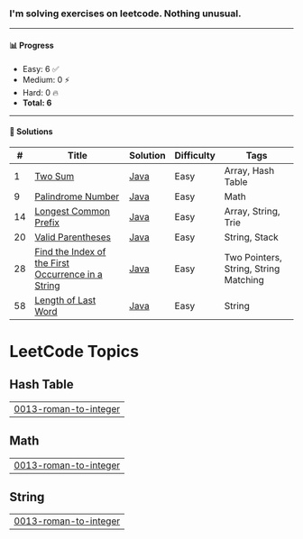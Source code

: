 ### I'm solving exercises on leetcode. Nothing unusual.
---

#### 📊 Progress

- Easy: 6 ✅  
- Medium: 0 ⚡  
- Hard: 0 🔥  
- **Total: 6**

---

#### 📘 Solutions

| #   | Title | Solution | Difficulty | Tags |
|-----|-------|----------|------------|------|
| 1   | [Two Sum](https://leetcode.com/problems/two-sum) | [Java](0001-two-sum) | Easy | Array, Hash Table |
| 9   | [Palindrome Number](https://leetcode.com/problems/palindrome-number) | [Java](0009-palindrome-number) | Easy | Math |
| 14  | [Longest Common Prefix](https://leetcode.com/problems/longest-common-prefix) | [Java](0014-longest-common-prefix) | Easy | Array, String, Trie |
| 20  | [Valid Parentheses](https://leetcode.com/problems/valid-parentheses) | [Java](0020-valid-parentheses) | Easy | String, Stack |
| 28  | [Find the Index of the First Occurrence in a String](https://leetcode.com/problems/find-the-index-of-the-first-occurrence-in-a-string) | [Java](0028-find-the-index) | Easy | Two Pointers, String, String Matching |
| 58  | [Length of Last Word](https://leetcode.com/problems/length-of-last-word) | [Java](0058-length-of-last-word) | Easy | String |

<!---LeetCode Topics Start-->
# LeetCode Topics
## Hash Table
|  |
| ------- |
| [0013-roman-to-integer](https://github.com/Gushchin-A/my-kata-in-leetcode/tree/master/0013-roman-to-integer) |
## Math
|  |
| ------- |
| [0013-roman-to-integer](https://github.com/Gushchin-A/my-kata-in-leetcode/tree/master/0013-roman-to-integer) |
## String
|  |
| ------- |
| [0013-roman-to-integer](https://github.com/Gushchin-A/my-kata-in-leetcode/tree/master/0013-roman-to-integer) |
<!---LeetCode Topics End-->